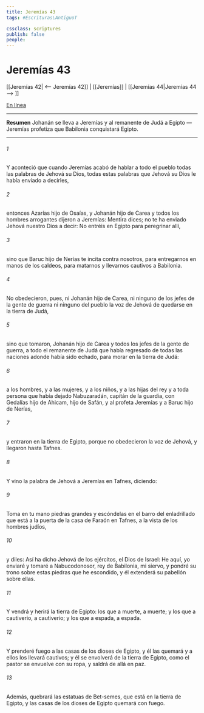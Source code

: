 ```yaml
---
title: Jeremías 43
tags: #Escrituras\AntiguoT

cssclass: scriptures
publish: false
people:
---
```


# Jeremías 43
[[Jeremías 42| <-- Jeremías 42]] | [[Jeremías]] | [[Jeremías 44|Jeremías 44 --> ]]

[En línea](https://churchofjesuschrist.org/study/scriptures/ot/jer/43?lang=spa)

---
__Resumen__
Johanán se lleva a Jeremías y al remanente de Judá a Egipto — Jeremías profetiza que Babilonia conquistará Egipto.

---
###### 1 
Y aconteció que cuando Jeremías acabó de hablar a todo el pueblo todas las palabras de Jehová su Dios, todas estas palabras que Jehová su Dios le había enviado a decirles,

###### 2 
entonces Azarías hijo de Osaías, y Johanán hijo de Carea y todos los hombres arrogantes dijeron a Jeremías: Mentira dices; no te ha enviado Jehová nuestro Dios a decir: No entréis en Egipto para peregrinar allí,

###### 3 
sino que Baruc hijo de Nerías te incita contra nosotros, para entregarnos en manos de los caldeos, para matarnos y llevarnos cautivos a Babilonia.

###### 4 
No obedecieron, pues, ni Johanán hijo de Carea, ni ninguno de los jefes de la gente de guerra ni ninguno del pueblo la voz de Jehová de quedarse en la tierra de Judá,

###### 5 
sino que tomaron, Johanán hijo de Carea y todos los jefes de la gente de guerra, a todo el remanente de Judá que había regresado de todas las naciones adonde había sido echado, para morar en la tierra de Judá:

###### 6 
a los hombres, y a las mujeres, y a los niños, y a las hijas del rey y a toda persona que había dejado Nabuzaradán, capitán de la guardia, con Gedalías hijo de Ahicam, hijo de Safán, y al profeta Jeremías y a Baruc hijo de Nerías,

###### 7 
y entraron en la tierra de Egipto, porque no obedecieron la voz de Jehová, y llegaron hasta Tafnes.

###### 8 
Y vino la palabra de Jehová a Jeremías en Tafnes, diciendo:

###### 9 
Toma en tu mano piedras grandes y escóndelas en el barro del enladrillado que está a la puerta de la casa de Faraón en Tafnes, a la vista de los hombres judíos,

###### 10 
y diles: Así ha dicho Jehová de los ejércitos, el Dios de Israel: He aquí, yo enviaré y tomaré a Nabucodonosor, rey de Babilonia, mi siervo, y pondré su trono sobre estas piedras que he escondido, y él extenderá su pabellón sobre ellas.

###### 11 
Y vendrá y herirá la tierra de Egipto: los que a muerte, a muerte; y los que a cautiverio, a cautiverio; y los que a espada, a espada.

###### 12 
Y prenderé fuego a las casas de los dioses de Egipto, y él las quemará y a ellos los llevará cautivos; y él se envolverá de la tierra de Egipto, como el pastor se envuelve con su ropa, y saldrá de allá en paz.

###### 13 
Además, quebrará las estatuas de Bet-semes, que está en la tierra de Egipto, y las casas de los dioses de Egipto quemará con fuego.

